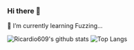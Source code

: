 ### Hi there 👋
🌱 I’m currently learning Fuzzing...
<!--
**Ricardio609/Ricardio609** is a ✨ _special_ ✨ repository because its `README.md` (this file) appears on your GitHub profile.

Here are some ideas to get you started:

- 🔭 I’m currently working on ...
- 🌱 I’m currently learning ...
- 👯 I’m looking to collaborate on ...
- 🤔 I’m looking for help with ...
- 💬 Ask me about ...
- 📫 How to reach me: ...
- 😄 Pronouns: ...
- ⚡ Fun fact: ...
-->

![Ricardio609's github stats](https://github-readme-stats.vercel.app/api?username=ricardio609&count_private=true&show_icons=true&show_icons=true)
![Top Langs](https://github-readme-stats.vercel.app/api/top-langs/?username=ricardio609&layout=compact)

